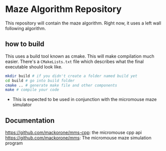 # Maze Algorithm Repository

This repository will contain the maze algorithm. Right now, it uses a left wall following algorithm.

## how to build

This uses a build tool known as cmake. This will make compilation much easier. There's a `CMakeLists.txt` file which describes what the final executable should look like.

```sh
mkdir build # if you didn't create a folder named build yet
cd build # go into build folder
cmake .. # generate make file and other components
make # compile your code
```


- This is expected to be used in conjunction with the micromouse maze simulator


## Documentation

https://github.com/mackorone/mms-cpp: the micromouse cpp api
https://github.com/mackorone/mms: The micromouse maze simulation program